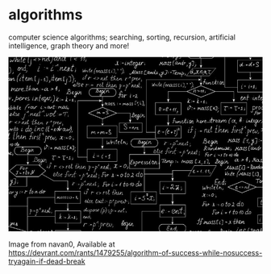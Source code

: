 # algorithms
computer science algorithms; searching, sorting, recursion, artificial intelligence, graph theory and more!

![alt text](https://github.com/unobatbayar/algorithms/blob/master/images/r_1479255_BLneY.jpg)

Image from navan0, Available at https://devrant.com/rants/1479255/algorithm-of-success-while-nosuccess-tryagain-if-dead-break

